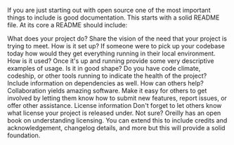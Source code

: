 If you are just starting out with open source one of the most important things to include is good documentation. This starts with a solid README file. At its core a README should include:

What does your project do? Share the vision of the need that your project is trying to meet.
How is it set up? If someone were to pick up your codebase today how would they get everything running in their local environment.
How is it used? Once it's up and running provide some very descriptive examples of usage.
Is it in good shape? Do you have code climate, codeship, or other tools running to indicate the health of the project? Include information on dependencies as well.
How can others help? Collaboration yields amazing software. Make it easy for others to get involved by letting them know how to submit new features, report issues, or offer other assistance.
License information Don't forget to let others know what license your project is released under. Not sure? Oreilly has an open book on understanding licensing.
You can extend this to include credits and acknowledgement, changelog details, and more but this will provide a solid foundation.

